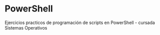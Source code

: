 # PowerShell
Ejercicios practicos de programación de scripts en PowerShell - cursada Sistemas Operativos
